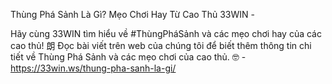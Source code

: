 Thùng Phá Sảnh Là Gì? Mẹo Chơi Hay Từ Cao Thủ 33WIN - 

Hãy cùng 33WIN tìm hiểu về #ThùngPháSảnh và các mẹo chơi hay của các cao thủ! 朗 Đọc bài viết trên web của chúng tôi để biết thêm thông tin chi tiết về Thùng Phá Sảnh và các mẹo chơi của cao thủ. 🤓 - https://33win.ws/thung-pha-sanh-la-gi/
